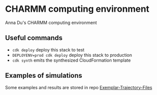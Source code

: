 # CHARMM computing environment 

Anna Du's CHARMM computing environment

## Useful commands

* `cdk deploy`      deploy this stack to test
* `DEPLOYENV=prod cdk deploy`        deploy this stack to production
* `cdk synth`       emits the synthesized CloudFormation template

## Examples of simulations
Some examples and results are stored in repo [Exemplar-Trajectory-Files](https://github.com/annadu5/Exemplar-Trajectory-Files)
